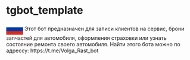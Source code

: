 # tgbot_template




<img height="30em" src="https://raw.githubusercontent.com/anki-geo/ultimate-geography/a44a569a922e1d241517113e2917736af808eed7/src/media/flags/ug-flag-russia.svg" alt="russian" align = "center"/>
Этот бот предназначен для записи клиентов на сервис, брони запчастей для автомобиля, оформления страховки или узнать состояние ремонта своего автомобиля.
Найти этого бота можно по адрессу: https://t.me/Volga_Rast_bot
